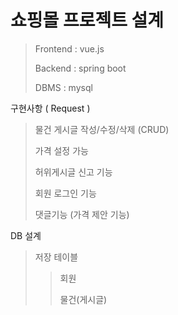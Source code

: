 # 쇼핑몰 프로젝트 설계

> Frontend : vue.js
>
> Backend : spring boot
>
> DBMS : mysql

구현사항 ( Request )

> 물건 게시글 작성/수정/삭제 (CRUD)
>
> 가격 설정 가능 
>
> 허위게시글 신고 기능
>
> 회원 로그인 기능
>
> 댓글기능 (가격 제안 기능)

DB 설계

> 저장 테이블
>
> > 회원 
> >
> > 물건(게시글)

